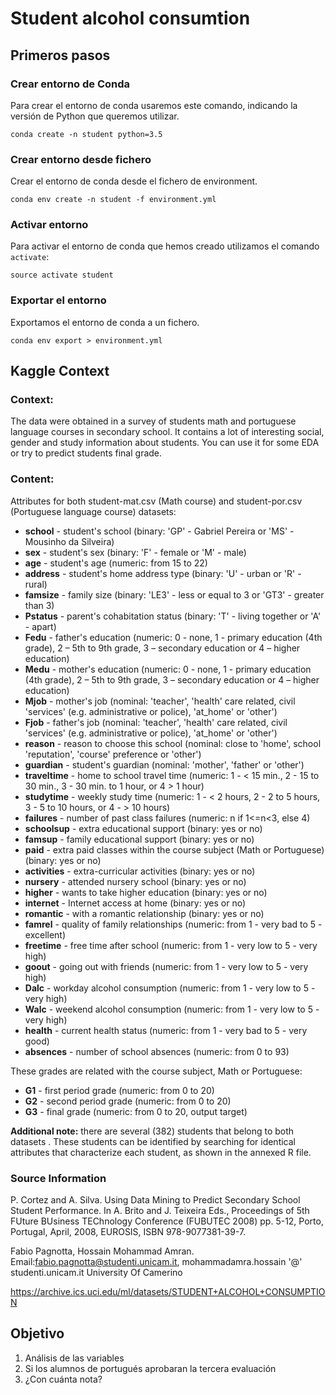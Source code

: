 # Student alcohol consumtion

## Primeros pasos

### Crear entorno de Conda

Para crear el entorno de conda usaremos este comando, indicando la versión de Python que queremos utilizar.

`conda create -n student python=3.5`

### Crear entorno desde fichero

Crear el entorno de conda desde el fichero de environment.

`conda env create -n student -f environment.yml`

### Activar entorno

Para activar el entorno de conda que hemos creado utilizamos el comando `activate`:

`source activate student`

### Exportar el entorno

Exportamos el entorno de conda a un fichero.

`conda env export > environment.yml`

## Kaggle Context

### Context:

The data were obtained in a survey of students math and portuguese language courses in secondary school. It contains a lot of interesting social, gender and study information about students. You can use it for some EDA or try to predict students final grade.

### Content:

Attributes for both student-mat.csv (Math course) and student-por.csv (Portuguese language course) datasets:

- **school** - student's school (binary: 'GP' - Gabriel Pereira or 'MS' - Mousinho da Silveira)
- **sex** - student's sex (binary: 'F' - female or 'M' - male)
- **age** - student's age (numeric: from 15 to 22)
- **address** - student's home address type (binary: 'U' - urban or 'R' - rural)
- **famsize** - family size (binary: 'LE3' - less or equal to 3 or 'GT3' - greater than 3)
- **Pstatus** - parent's cohabitation status (binary: 'T' - living together or 'A' - apart)
- **Fedu** - father's education (numeric: 0 - none, 1 - primary education (4th grade), 2 – 5th to 9th grade, 3 – secondary education or 4 – higher education)
- **Medu** - mother's education (numeric: 0 - none, 1 - primary education (4th grade), 2 – 5th to 9th grade, 3 – secondary education or 4 – higher education)
- **Mjob** - mother's job (nominal: 'teacher', 'health' care related, civil 'services' (e.g. administrative or police), 'at_home' or 'other')
- **Fjob** - father's job (nominal: 'teacher', 'health' care related, civil 'services' (e.g. administrative or police), 'at_home' or 'other')
- **reason** - reason to choose this school (nominal: close to 'home', school 'reputation', 'course' preference or 'other')
- **guardian** - student's guardian (nominal: 'mother', 'father' or 'other')
- **traveltime** - home to school travel time (numeric: 1 - < 15 min., 2 - 15 to 30 min., 3 - 30 min. to 1 hour, or 4 > 1 hour)
- **studytime** - weekly study time (numeric: 1 - < 2 hours, 2 - 2 to 5 hours, 3 - 5 to 10 hours, or 4 - > 10 hours)
- **failures** - number of past class failures (numeric: n if 1<=n<3, else 4)
- **schoolsup** - extra educational support (binary: yes or no)
- **famsup** - family educational support (binary: yes or no)
- **paid** - extra paid classes within the course subject (Math or Portuguese) (binary: yes or no)
- **activities** - extra-curricular activities (binary: yes or no)
- **nursery** - attended nursery school (binary: yes or no)
- **higher** - wants to take higher education (binary: yes or no)
- **internet** - Internet access at home (binary: yes or no)
- **romantic** - with a romantic relationship (binary: yes or no)
- **famrel** - quality of family relationships (numeric: from 1 - very bad to 5 - excellent)
- **freetime** - free time after school (numeric: from 1 - very low to 5 - very high)
- **goout** - going out with friends (numeric: from 1 - very low to 5 - very high)
- **Dalc** - workday alcohol consumption (numeric: from 1 - very low to 5 - very high)
- **Walc** - weekend alcohol consumption (numeric: from 1 - very low to 5 - very high)
- **health** - current health status (numeric: from 1 - very bad to 5 - very good)
- **absences** - number of school absences (numeric: from 0 to 93)

These grades are related with the course subject, Math or Portuguese:

- **G1** - first period grade (numeric: from 0 to 20)
- **G2** - second period grade (numeric: from 0 to 20)
- **G3** - final grade (numeric: from 0 to 20, output target)

**Additional note:** there are several (382) students that belong to both datasets . These students can be identified by searching for identical attributes that characterize each student, as shown in the annexed R file.

### Source Information

P. Cortez and A. Silva. Using Data Mining to Predict Secondary School Student Performance. In A. Brito and J. Teixeira Eds., Proceedings of 5th FUture BUsiness TEChnology Conference (FUBUTEC 2008) pp. 5-12, Porto, Portugal, April, 2008, EUROSIS, ISBN 978-9077381-39-7.

Fabio Pagnotta, Hossain Mohammad Amran. Email:fabio.pagnotta@studenti.unicam.it, mohammadamra.hossain '@' studenti.unicam.it University Of Camerino

https://archive.ics.uci.edu/ml/datasets/STUDENT+ALCOHOL+CONSUMPTION

## Objetivo

1. Análisis de las variables
1. Si los alumnos de portugués aprobaran la tercera evaluación
1. ¿Con cuánta nota?
